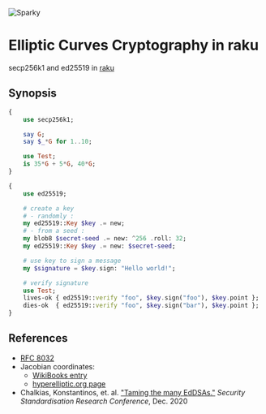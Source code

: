 ![Sparky](https://sparky.sparrowhub.io/badge/grondilu-elliptic-curves-raku?foo=bar)

# Elliptic Curves Cryptography in raku

secp256k1 and ed25519 in [raku](http://raku.org)

## Synopsis

```raku
{
    use secp256k1;

    say G;
    say $_*G for 1..10;

    use Test;
    is 35*G + 5*G, 40*G;
}

{
    use ed25519;

    # create a key
    # - randomly :
    my ed25519::Key $key .= new;
    # - from a seed :
    my blob8 $secret-seed .= new: ^256 .roll: 32;
    my ed25519::Key $key .= new: $secret-seed;

    # use key to sign a message
    my $signature = $key.sign: "Hello world!";

    # verify signature
    use Test;
    lives-ok { ed25519::verify "foo", $key.sign("foo"), $key.point };
    dies-ok  { ed25519::verify "foo", $key.sign("bar"), $key.point };
}
```
    
   
References
----------

* [RFC 8032](http://www.rfc-editor.org/info/rfc8032)
* Jacobian coordinates:
  - [WikiBooks entry](https://en.wikibooks.org/wiki/Cryptography/Prime_Curve/Jacobian_Coordinates)
  - [hyperelliptic.org page](http://hyperelliptic.org/EFD/g1p/auto-shortw-jacobian-0.html)
* Chalkias, Konstantinos, et. al. ["Taming the many EdDSAs."](https://eprint.iacr.org/2020/1244.pdf) *Security Standardisation Research Conference*, Dec. 2020
